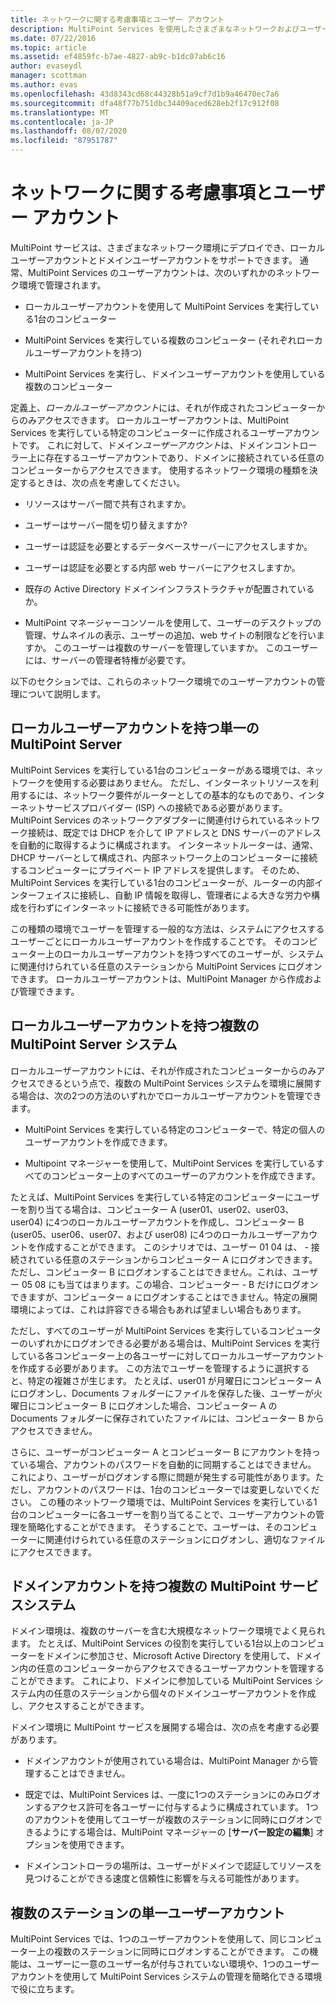 ```yaml
---
title: ネットワークに関する考慮事項とユーザー アカウント
description: MultiPoint Services を使用したさまざまなネットワークおよびユーザーシナリオの計画に関する情報を提供します。
ms.date: 07/22/2016
ms.topic: article
ms.assetid: ef4859fc-b7ae-4827-ab9c-b1dc07ab6c16
author: evaseydl
manager: scottman
ms.author: evas
ms.openlocfilehash: 43d8343cd68c44328b51a9cf7d1b9a46470ec7a6
ms.sourcegitcommit: dfa48f77b751dbc34409aced628eb2f17c912f08
ms.translationtype: MT
ms.contentlocale: ja-JP
ms.lasthandoff: 08/07/2020
ms.locfileid: "87951787"
---
```

# <a name="network-considerations-and-user-accounts"></a>ネットワークに関する考慮事項とユーザー アカウント
MultiPoint サービスは、さまざまなネットワーク環境にデプロイでき、ローカルユーザーアカウントとドメインユーザーアカウントをサポートできます。 通常、MultiPoint Services のユーザーアカウントは、次のいずれかのネットワーク環境で管理されます。

-   ローカルユーザーアカウントを使用して MultiPoint Services を実行している1台のコンピューター

-   MultiPoint Services を実行している複数のコンピューター (それぞれローカルユーザーアカウントを持つ)

-   MultiPoint Services を実行し、ドメインユーザーアカウントを使用している複数のコンピューター

定義上、*ローカルユーザーアカウント*には、それが作成されたコンピューターからのみアクセスできます。 ローカルユーザーアカウントは、MultiPoint Services を実行している特定のコンピューターに作成されるユーザーアカウントです。 これに対して、ドメイン*ユーザーアカウント*は、ドメインコントローラー上に存在するユーザーアカウントであり、ドメインに接続されている任意のコンピューターからアクセスできます。 使用するネットワーク環境の種類を決定するときは、次の点を考慮してください。

-   リソースはサーバー間で共有されますか。

-   ユーザーはサーバー間を切り替えますか?

-   ユーザーは認証を必要とするデータベースサーバーにアクセスしますか。

-   ユーザーは認証を必要とする内部 web サーバーにアクセスしますか。

-   既存の Active Directory ドメインインフラストラクチャが配置されているか。

-   MultiPoint マネージャーコンソールを使用して、ユーザーのデスクトップの管理、サムネイルの表示、ユーザーの追加、web サイトの制限などを行いますか。 このユーザーは複数のサーバーを管理していますか。 このユーザーには、サーバーの管理者特権が必要です。

以下のセクションでは、これらのネットワーク環境でのユーザーアカウントの管理について説明します。

## <a name="single-multipoint-server-with-local-user-accounts"></a>ローカルユーザーアカウントを持つ単一の MultiPoint Server
MultiPoint Services を実行している1台のコンピューターがある環境では、ネットワークを使用する必要はありません。 ただし、インターネットリソースを利用するには、ネットワーク要件がルーターとしての基本的なものであり、インターネットサービスプロバイダー (ISP) への接続である必要があります。 MultiPoint Services のネットワークアダプターに関連付けられているネットワーク接続は、既定では DHCP を介して IP アドレスと DNS サーバーのアドレスを自動的に取得するように構成されます。 インターネットルーターは、通常、DHCP サーバーとして構成され、内部ネットワーク上のコンピューターに接続するコンピューターにプライベート IP アドレスを提供します。 そのため、MultiPoint Services を実行している1台のコンピューターが、ルーターの内部インターフェイスに接続し、自動 IP 情報を取得し、管理者による大きな労力や構成を行わずにインターネットに接続できる可能性があります。

この種類の環境でユーザーを管理する一般的な方法は、システムにアクセスするユーザーごとにローカルユーザーアカウントを作成することです。 そのコンピューター上のローカルユーザーアカウントを持つすべてのユーザーが、システムに関連付けられている任意のステーションから MultiPoint Services にログオンできます。 ローカルユーザーアカウントは、MultiPoint Manager から作成および管理できます。

## <a name="multiple-multipoint-server-systems-with-local-user-accounts"></a>ローカルユーザーアカウントを持つ複数の MultiPoint Server システム
ローカルユーザーアカウントには、それが作成されたコンピューターからのみアクセスできるという点で、複数の MultiPoint Services システムを環境に展開する場合は、次の2つの方法のいずれかでローカルユーザーアカウントを管理できます。

-   MultiPoint Services を実行している特定のコンピューターで、特定の個人のユーザーアカウントを作成できます。

-   Multipoint マネージャーを使用して、MultiPoint Services を実行しているすべてのコンピューター上のすべてのユーザーのアカウントを作成できます。

たとえば、MultiPoint Services を実行している特定のコンピューターにユーザーを割り当てる場合は、コンピューター A (user01、user02、user03、user04) に4つのローカルユーザーアカウントを作成し、コンピューター B (user05、user06、user07、および user08) に4つのローカルユーザーアカウントを作成することができます。 このシナリオでは、ユーザー 01 04 は、 \- 接続されている任意のステーションからコンピューター A にログオンできます。ただし、コンピューター B にログオンすることはできません。これは、ユーザー 05 08 にも当てはまります。この場合、コンピューター \- B だけにログオンできますが、コンピューター a にログオンすることはできません。特定の展開環境によっては、これは許容できる場合もあれば望ましい場合もあります。

ただし、すべてのユーザーが MultiPoint Services を実行しているコンピューターのいずれかにログオンできる必要がある場合は、MultiPoint Services を実行している各コンピューター上の各ユーザーに対してローカルユーザーアカウントを作成する必要があります。 この方法でユーザーを管理するように選択すると、特定の複雑さが生じます。 たとえば、user01 が月曜日にコンピューター A にログオンし、Documents フォルダーにファイルを保存した後、ユーザーが火曜日にコンピューター B にログオンした場合、コンピューター A の Documents フォルダーに保存されていたファイルには、コンピューター B からアクセスできません。

さらに、ユーザーがコンピューター A とコンピューター B にアカウントを持っている場合、アカウントのパスワードを自動的に同期することはできません。 これにより、ユーザーがログオンする際に問題が発生する可能性があります。ただし、アカウントのパスワードは、1台のコンピューターでは変更しないでください。 この種のネットワーク環境では、MultiPoint Services を実行している1台のコンピューターに各ユーザーを割り当てることで、ユーザーアカウントの管理を簡略化することができます。 そうすることで、ユーザーは、そのコンピューターに関連付けられている任意のステーションにログオンし、適切なファイルにアクセスできます。

## <a name="multiple-multipoint-services-systems-with-domain-accounts"></a>ドメインアカウントを持つ複数の MultiPoint サービスシステム
ドメイン環境は、複数のサーバーを含む大規模なネットワーク環境でよく見られます。 たとえば、MultiPoint Services の役割を実行している1台以上のコンピューターをドメインに参加させ、Microsoft Active Directory を使用して、ドメイン内の任意のコンピューターからアクセスできるユーザーアカウントを管理することができます。 これにより、ドメインに参加している MultiPoint Services システム内の任意のステーションから個々のドメインユーザーアカウントを作成し、アクセスすることができます。

ドメイン環境に MultiPoint サービスを展開する場合は、次の点を考慮する必要があります。

-   ドメインアカウントが使用されている場合は、MultiPoint Manager から管理することはできません。

-   既定では、MultiPoint Services は、一度に1つのステーションにのみログオンするアクセス許可を各ユーザーに付与するように構成されています。 1つのアカウントを使用してユーザーが複数のステーションに同時にログオンできるようにする場合は、MultiPoint マネージャーの [**サーバー設定の編集**] オプションを使用できます。

-   ドメインコントローラの場所は、ユーザーがドメインで認証してリソースを見つけることができる速度と信頼性に影響を与える可能性があります。

## <a name="single-user-account-for-multiple-stations"></a>複数のステーションの単一ユーザーアカウント
MultiPoint Services では、1つのユーザーアカウントを使用して、同じコンピューター上の複数のステーションに同時にログオンすることができます。 この機能は、ユーザーに一意のユーザー名が付与されていない環境や、1つのユーザーアカウントを使用して MultiPoint Services システムの管理を簡略化できる環境で役に立ちます。

